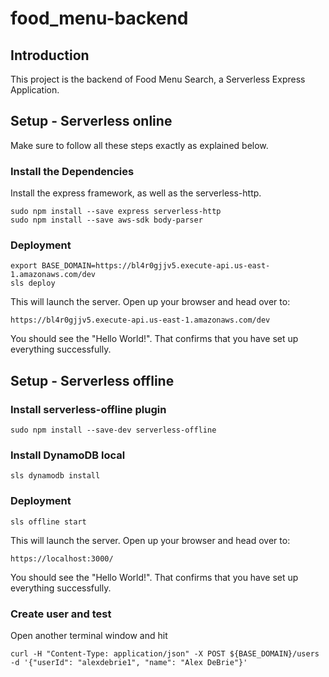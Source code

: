 # food_menu-backend

## Introduction

This project is the backend of Food Menu Search, a Serverless Express Application.

## Setup -  Serverless online

Make sure to follow all these steps exactly as explained below.

### Install the Dependencies

Install the express framework, as well as the serverless-http.

    sudo npm install --save express serverless-http
    sudo npm install --save aws-sdk body-parser

### Deployment

    export BASE_DOMAIN=https://bl4r0gjjv5.execute-api.us-east-1.amazonaws.com/dev
    sls deploy
    
This will launch the server.
Open up your browser and head over to:

    https://bl4r0gjjv5.execute-api.us-east-1.amazonaws.com/dev

You should see the "Hello World!". That confirms that you have set up everything successfully.

## Setup - Serverless offline

### Install serverless-offline plugin

    sudo npm install --save-dev serverless-offline
    
### Install DynamoDB local

    sls dynamodb install

### Deployment

    sls offline start
    
This will launch the server.
Open up your browser and head over to:

    https://localhost:3000/

You should see the "Hello World!". That confirms that you have set up everything successfully.

### Create user and test
Open another terminal window and hit

    curl -H "Content-Type: application/json" -X POST ${BASE_DOMAIN}/users -d '{"userId": "alexdebrie1", "name": "Alex DeBrie"}'
